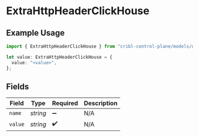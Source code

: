 # ExtraHttpHeaderClickHouse

## Example Usage

```typescript
import { ExtraHttpHeaderClickHouse } from "cribl-control-plane/models/operations";

let value: ExtraHttpHeaderClickHouse = {
  value: "<value>",
};
```

## Fields

| Field              | Type               | Required           | Description        |
| ------------------ | ------------------ | ------------------ | ------------------ |
| `name`             | *string*           | :heavy_minus_sign: | N/A                |
| `value`            | *string*           | :heavy_check_mark: | N/A                |